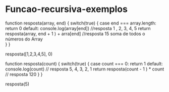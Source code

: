 # Funcao-recursiva-exemplos

function resposta(array, end) {
    switch(true) {
        case end === array.length:
            return 0
        default:
            console.log(array[end]) //resposta 1 , 2, 3, 4, 5
            return resposta(array, end + 1 ) + arra[end] //resposta 15 soma de todos o números do Array        
    }
}

resposta([1,2,3,4,5], 0)

function resposta(count) {
    switch(true) {
        case count === 0:
            return 1
        default:
            console.log(count) // resposta 5, 4, 3, 2, 1
            return resposta(count - 1 ) * count // resposta 120
    }
}

resposta(5)
